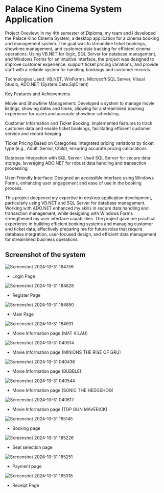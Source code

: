 # Palace Kino Cinema System Application

Project Oveview: In my 4th semester of Diploma, my team and I developed the Palace Kino Cinema System, a desktop application for a cinema booking and management system. The goal was to streamline ticket bookings, showtime management, 
and customer data tracking for efficient cinema operations. Using VB.NET for logic, SQL Server for database management, and Windows Forms for an intuitive interface, the project was designed to improve customer experience, 
support ticket pricing variations, and provide staff with a reliable system for handling bookings and customer records.

Technologies Used: VB.NET, WinForms, Microsoft SQL Server, Visual Studio, ADO.NET (System.Data.SqlClient)

Key Features and Achievements

Movie and Showtime Management: Developed a system to manage movie listings, showing dates and times, allowing for a streamlined booking experience for users and accurate showtime scheduling.

Customer Information and Ticket Booking: Implemented features to track customer data and enable ticket bookings, facilitating efficient customer service and record-keeping.

Ticket Pricing Based on Categories: Integrated pricing variations by ticket type (e.g., Adult, Senior, Child), ensuring accurate pricing calculations.

Database Integration with SQL Server: Used SQL Server for secure data storage, leveraging ADO.NET for robust data handling and transaction processing.

User-Friendly Interface: Designed an accessible interface using Windows Forms, enhancing user engagement and ease of use in the booking process.


This project deepened my expertise in desktop application development, particularly using VB.NET and SQL Server for database management. Working with ADO.NET enhanced my skills in secure data handling 
and transaction management, while designing with Windows Forms strengthened my user interface capabilities. The project gave me practical experience in building efficient booking systems and managing customer 
and ticket data, effectively preparing me for future roles that require database integration, user-focused design, and efficient data management for streamlined business operations.

## Screenshot of the system

![Screenshot 2024-10-31 184759](https://github.com/user-attachments/assets/7bd8683b-3d27-4bc1-8eda-5a2151acc394)
- Login Page

![Screenshot 2024-10-31 184828](https://github.com/user-attachments/assets/d88f96fc-027c-4b4d-ad4d-49c6605d0a5e)
- Register Page

![Screenshot 2024-10-31 184850](https://github.com/user-attachments/assets/525c9609-1901-4caa-ab50-750d6fd6fe50)
- Main Page

![Screenshot 2024-10-31 184931](https://github.com/user-attachments/assets/63b75bb5-7383-40d2-8cbc-fecb29ad434f)
- Movie Information page (MAT KILAU)

![Screenshot 2024-10-31 040514](https://github.com/user-attachments/assets/80f79837-4817-4292-aa3a-8816c1b96e35)
- Movie Information page (MINIONS THE RISE OF GRU)

![Screenshot 2024-10-31 040436](https://github.com/user-attachments/assets/4d34d671-64e9-4b07-92af-8b4bb2d331ba)
- Movie Information page (BUBBLE)

![Screenshot 2024-10-31 040544](https://github.com/user-attachments/assets/0b6943c1-d3bb-4329-88e5-d1a18d164abc)
- Movie Information page (SONIC THE HEDGEHOG)

![Screenshot 2024-10-31 040617](https://github.com/user-attachments/assets/be52d7e5-f8f6-4499-a07f-f4ef5f90873b)
- Movie Information page (TOP GUN MAVERICK)

![Screenshot 2024-10-31 185145](https://github.com/user-attachments/assets/f375649f-af47-41a9-b127-bdbd2d398a3a)
- Booking page

![Screenshot 2024-10-31 185226](https://github.com/user-attachments/assets/48e3d4d2-3cc4-4c09-a61c-e055ae81c3f4)
- Seat selection page

![Screenshot 2024-10-31 185251](https://github.com/user-attachments/assets/117bb3b6-377a-4923-be55-5dbf1c3aa9a3)
-  Payment page

![Screenshot 2024-10-31 185318](https://github.com/user-attachments/assets/c63c2a43-e27c-4847-8d08-f2ed761a06fa)
- Receipt Page

